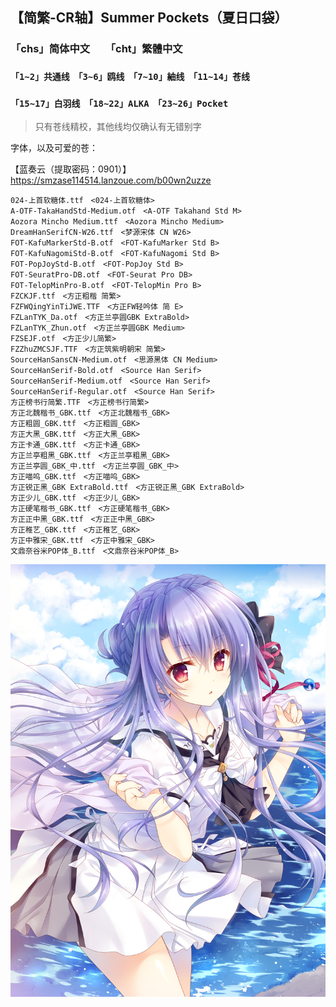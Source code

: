 ## 【简繁-CR轴】Summer Pockets（夏日口袋）
### 「chs」简体中文　　「cht」繁體中文
### `「1~2」共通线　「3~6」鸥线　「7~10」紬线　「11~14」苍线`
### `「15~17」白羽线　「18~22」ALKA　「23~26」Pocket`
> 只有苍线精校，其他线均仅确认有无错别字

字体，以及可爱的苍：

【蓝奏云（提取密码：0901）】https://smzase114514.lanzoue.com/b00wn2uzze
```
024-上首软糖体.ttf　<024-上首软糖体>
A-OTF-TakaHandStd-Medium.otf　<A-OTF Takahand Std M>
Aozora Mincho Medium.ttf　<Aozora Mincho Medium>
DreamHanSerifCN-W26.ttf　<梦源宋体 CN W26>
FOT-KafuMarkerStd-B.otf　<FOT-KafuMarker Std B>
FOT-KafuNagomiStd-B.otf　<FOT-KafuNagomi Std B>
FOT-PopJoyStd-B.otf　<FOT-PopJoy Std B>
FOT-SeuratPro-DB.otf　<FOT-Seurat Pro DB>
FOT-TelopMinPro-B.otf　<FOT-TelopMin Pro B>
FZCKJF.ttf　<方正粗楷 简繁>
FZFWQingYinTiJWE.TTF　<方正FW轻吟体 简 E>
FZLanTYK_Da.otf　<方正兰亭圆GBK ExtraBold>
FZLanTYK_Zhun.otf　<方正兰亭圆GBK Medium>
FZSEJF.otf　<方正少儿简繁>
FZZhuZMCSJF.TTF　<方正筑紫明朝宋 简繁>
SourceHanSansCN-Medium.otf　<思源黑体 CN Medium>
SourceHanSerif-Bold.otf　<Source Han Serif>
SourceHanSerif-Medium.otf　<Source Han Serif>
SourceHanSerif-Regular.otf　<Source Han Serif>
方正榜书行简繁.TTF　<方正榜书行简繁>
方正北魏楷书_GBK.ttf　<方正北魏楷书_GBK>
方正粗圆_GBK.ttf　<方正粗圆_GBK>
方正大黑_GBK.ttf　<方正大黑_GBK>
方正卡通_GBK.ttf　<方正卡通_GBK>
方正兰亭粗黑_GBK.ttf　<方正兰亭粗黑_GBK>
方正兰亭圆_GBK_中.ttf　<方正兰亭圆_GBK_中>
方正喵呜_GBK.ttf　<方正喵呜_GBK>
方正锐正黑_GBK ExtraBold.ttf　<方正锐正黑_GBK ExtraBold>
方正少儿_GBK.ttf　<方正少儿_GBK>
方正硬笔楷书_GBK.ttf　<方正硬笔楷书_GBK>
方正正中黑_GBK.ttf　<方正正中黑_GBK>
方正稚艺_GBK.ttf　<方正稚艺_GBK>
方正中雅宋_GBK.ttf　<方正中雅宋_GBK>
文鼎奈谷米POP体_B.ttf　<文鼎奈谷米POP体_B>
```

![AO](AO.jpg)
